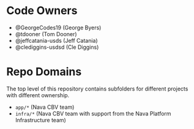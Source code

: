 # Code Owners
* @GeorgeCodes19 (George Byers)
* @tdooner (Tom Dooner)
* @jeffcatania-usds (Jeff Catania)
* @clediggins-usdsd (Cle Diggins)

# Repo Domains
The top level of this repository contains subfolders for different projects with different ownership.
* `app/*` (Nava CBV team)
* `infra/*` (Nava CBV team with support from the Nava Platform Infrastructure team) 

